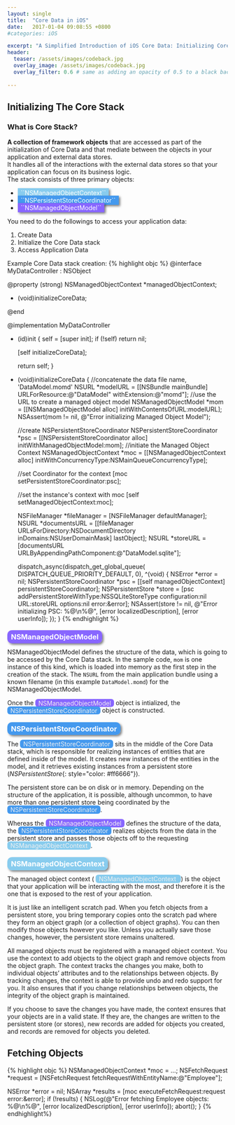 ```yaml
---
layout: single
title:  "Core Data in iOS"
date:   2017-01-04 09:08:55 +0800
#categories: iOS

excerpt: "A Simplified Introduction of iOS Core Data: Initializing Core Data stack, Creating and Saving Managed Objects, Fetching Objects, Connecting the Model to Views and so forth."
header:
  teaser: /assets/images/codeback.jpg
  overlay_image: /assets/images/codeback.jpg
  overlay_filter: 0.6 # same as adding an opacity of 0.5 to a black background
  
---
```


## Initializing The Core Stack

### What is Core Stack?
**A collection of framework objects** that are accessed as part of the initialization of Core Data and that mediate between the objects in your application and external data stores.  
It handles all of the interactions with the external data stores so that your application can focus on its business logic.  
The stack consists of three primary objects:

+ <span style="color: white; background-color: #88ccee; padding:0.15em 0.5em 0.15em; box-shadow: 3px 3px 5px rgba(0, 0, 0, 0.5)">
	``NSManagedObjectContext``
  </span>  
+ <span style="color: white; background-color: #4499ee; padding:0.15em 0.5em 0.15em; box-shadow: 3px 3px 5px rgba(0, 0, 0, 0.5)">
	``NSPersistentStoreCoordinator``
  </span>  
+ <span style="color: white; background-color: #8866ff; padding:0.15em 0.5em 0.15em; box-shadow: 3px 3px 5px rgba(0, 0, 0, 0.5)">
	``NSManagedObjectModel``
  </span>  




You need to do the followings to access your application data:

1. Create Data
2. Initialize the Core Data stack
3. Access Application Data

Example Core Data stack creation:
{% highlight objc %}
@interface MyDataController : NSObject
 
@property (strong) NSManagedObjectContext *managedObjectContext;
 
- (void)initializeCoreData;
 
@end
 
@implementation MyDataController
 
- (id)init
{
    self = [super init];
    if (!self) return nil;
 
    [self initializeCoreData];
 
    return self;
}
 
- (void)initializeCoreData
{
	//concatenate the data file name, 'DataModel.momd'
	NSURL *modelURL = [[NSBundle mainBundle] URLForResource:@"DataModel" withExtension:@"momd"];
	//use the URL to create a managed object model
	NSManagedObjectModel *mom = [[NSManagedObjectModel alloc] initWithContentsOfURL:modelURL];
	NSAssert(mom != nil, @"Error initializing Managed Object Model");
 
	//create NSPersistentStoreCoordinator
	NSPersistentStoreCoordinator *psc = [[NSPersistentStoreCoordinator alloc] initWithManagedObjectModel:mom];
	//initiate the Managed Object Context
	NSManagedObjectContext *moc = [[NSManagedObjectContext alloc] initWithConcurrencyType:NSMainQueueConcurrencyType];
	
	//set Coordinator for the context
	[moc setPersistentStoreCoordinator:psc];
	
	//set the instance's context with moc
	[self setManagedObjectContext:moc];
	
	NSFileManager *fileManager = [NSFileManager defaultManager];
	NSURL *documentsURL = [[fileManager URLsForDirectory:NSDocumentDirectory inDomains:NSUserDomainMask] lastObject];
	NSURL *storeURL = [documentsURL URLByAppendingPathComponent:@"DataModel.sqlite"];
 
 	dispatch_async(dispatch_get_global_queue( DISPATCH_QUEUE_PRIORITY_DEFAULT, 0), ^(void) {
		NSError *error = nil;
		NSPersistentStoreCoordinator *psc = [[self managedObjectContext] persistentStoreCoordinator];
		NSPersistentStore *store = [psc addPersistentStoreWithType:NSSQLiteStoreType configuration:nil URL:storeURL options:nil error:&error];
		NSAssert(store != nil, @"Error initializing PSC: %@\n%@", [error localizedDescription], [error userInfo]);
	});
}
{% endhighlight %}

### <span style="color: white; background-color: #8866ff; padding:0.3em 0.5em 0.3em; border-radius: 10px; box-shadow: 3px 3px 5px rgba(0, 0, 0, 0.5);">NSManagedObjectModel</span>
NSManagedObjectModel defines the structure of the data, which is going to be accessed by the Core Data stack. In the sample code, ``mom`` is one instance of this kind, which is loaded into memory as the first step in the creation of the stack. The ``NSURL`` from the main application bundle using a known filename (in this example ``DataModel.momd``) for the NSManagedObjectModel.

Once the <span style="color: #f0f0f0; background-color: #8866ff; padding:0.06em 0.5em 0.06em; border-radius: 6px;">NSManagedObjectModel</span> object is intialized, the <span style="color: #f0f0f0; background-color: #4499ee; padding:0.06em 0.5em 0.06em; border-radius: 6px;">NSPersistentStoreCoordinator</span> object is constructed.

### <span style="color: white; background-color: #4499ee; padding:0.3em 0.5em 0.3em; border-radius: 10px; box-shadow: 3px 3px 5px rgba(0, 0, 0, 0.5)">NSPersistentStoreCoordinator</span>
The <span style="color: #f0f0f0; background-color: #4499ee; padding:0.06em 0.5em 0.06em; border-radius: 6px;">NSPersistentStoreCoordinator</span> sits in the middle of the Core Data stack, which is responsible for realizing instances of entities that are defined inside of the model. It creates new instances of the entities in the model, and it retrieves existing instances from a persistent store (*NSPersistentStore*{: style="color: #ff6666"}).

The persistent store can be on disk or in memory. Depending on the structure of the application, it is possible, although uncommon, to have more than one persistent store being coordinated by the <span style="color: #f0f0f0; background-color: #4499ee; padding:0.06em 0.5em 0.06em;border-radius: 6px;">NSPersistentStoreCoordinator</span>.

Whereas the <span style="color: #f0f0f0; background-color: #8866ff; padding:0.06em 0.5em 0.06em;border-radius: 6px;">NSManagedObjectModel</span> defines the structure of the data, the <span style="color: #f0f0f0; background-color: #4499ee; padding:0.06em 0.5em 0.06em;border-radius: 6px;">NSPersistentStoreCoordinator</span> realizes objects from the data in the persistent store and passes those objects off to the requesting <span style="color: #f0f0f0; background-color: #88ccee; padding:0.06em 0.5em 0.06em;border-radius: 6px;">NSManagedObjectContext</span>. 


### <span style="color: white; background-color: #88ccee; padding:0.3em 0.5em 0.3em; border-radius: 10px; box-shadow: 3px 3px 5px rgba(0, 0, 0, 0.5)">NSManagedObjectContext</span>
The managed object context (
<span style="color: #f0f0f0; background-color: #88ccee; padding:0.06em 0.5em 0.06em;border-radius: 6px;">
	NSManagedObjectContext
</span>
) is the object that your application will be interacting with the most, and therefore it is the one that is exposed to the rest of your application. 

It is just like an intelligent scratch pad. When you fetch objects from a persistent store, you bring temporary copies onto the scratch pad where they form an object graph (or a collection of object graphs). You can then modify those objects however you like. Unless you actually save those changes, however, the persistent store remains unaltered.

All managed objects must be registered with a managed object context. You use the context to add objects to the object graph and remove objects from the object graph. The context tracks the changes you make, both to individual objects’ attributes and to the relationships between objects. By tracking changes, the context is able to provide undo and redo support for you. It also ensures that if you change relationships between objects, the integrity of the object graph is maintained.

If you choose to save the changes you have made, the context ensures that your objects are in a valid state. If they are, the changes are written to the persistent store (or stores), new records are added for objects you created, and records are removed for objects you deleted.


## Fetching Objects
{% highlight objc %}
NSManagedObjectContext *moc = …;
NSFetchRequest *request = [NSFetchRequest fetchRequestWithEntityName:@"Employee"];
 
NSError *error = nil;
NSArray *results = [moc executeFetchRequest:request error:&error];
if (!results) {
    NSLog(@"Error fetching Employee objects: %@\n%@", [error localizedDescription], [error userInfo]);
    abort();
}
{% endhighlight%}

